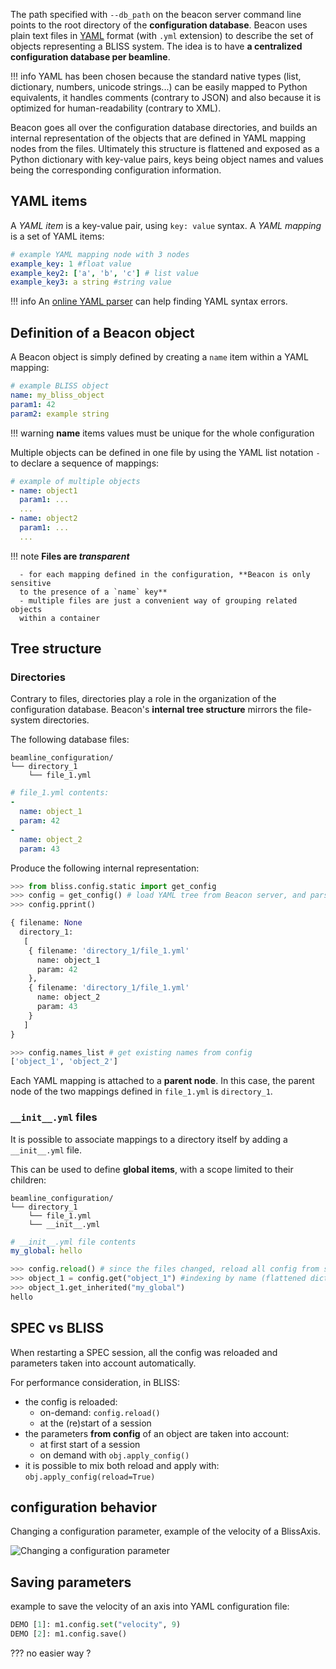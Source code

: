 The path specified with `--db_path` on the beacon server command line
points to the root directory of the **configuration database**.
Beacon uses plain text files in [YAML](http://yaml.org/) format (with `.yml`
extension) to describe the set of objects representing a BLISS system.
The idea is to have **a centralized configuration database per beamline**.

!!! info
    YAML has been chosen because the standard native types (list,
    dictionary, numbers, unicode strings...) can be easily mapped to Python
    equivalents, it handles comments (contrary to JSON) and also because it is
    optimized for human-readability (contrary to XML).

Beacon goes all over the configuration database directories, and builds
an internal representation of the objects that are defined in YAML
mapping nodes from the files. Ultimately this structure is flattened and
exposed as a Python dictionary with key-value pairs, keys being object names
and values being the corresponding configuration information.

## YAML items

A *YAML item* is a key-value pair, using `key: value` syntax. A *YAML mapping*
is a set of YAML items:

```yaml
# example YAML mapping node with 3 nodes
example_key: 1 #float value
example_key2: ['a', 'b', 'c'] # list value
example_key3: a string #string value
```

!!! info
    An [online YAML parser](http://yaml-online-parser.appspot.com/) can help finding YAML syntax errors.


## Definition of a Beacon object

A Beacon object is simply defined by creating a `name` item within a YAML mapping:

```yaml
# example BLISS object
name: my_bliss_object
param1: 42
param2: example string
```
!!! warning
    **name** items values must be unique for the whole configuration

Multiple objects can be defined in one file by using the YAML list notation `-`
to declare a sequence of mappings:

```yaml
# example of multiple objects
- name: object1
  param1: ...
  ...
- name: object2
  param1: ...
  ...
```

!!! note
    **Files are *transparent***

      - for each mapping defined in the configuration, **Beacon is only sensitive
      to the presence of a `name` key**
      - multiple files are just a convenient way of grouping related objects
      within a container


## Tree structure

### Directories

Contrary to files, directories play a role in the organization of the
configuration database. Beacon's **internal tree structure** mirrors the
file-system directories.

The following database files:

    beamline_configuration/
    └── directory_1
        └── file_1.yml

```YAML
# file_1.yml contents:
-
  name: object_1
  param: 42
-
  name: object_2
  param: 43
```

Produce the following internal representation:

```py
>>> from bliss.config.static import get_config
>>> config = get_config() # load YAML tree from Beacon server, and parse it to create a 'config' object
>>> config.pprint()

{ filename: None
  directory_1:
   [
    { filename: 'directory_1/file_1.yml'
      name: object_1
      param: 42
    },
    { filename: 'directory_1/file_1.yml'
      name: object_2
      param: 43
    }
   ]
}

>>> config.names_list # get existing names from config
['object_1', 'object_2']
```

Each YAML mapping is attached to a **parent node**. In this case, the parent
node of the two mappings defined in `file_1.yml` is `directory_1`.

### `__init__.yml` files

It is possible to associate mappings to a directory itself by adding a
`__init__.yml` file.

This can be used to define **global items**, with a scope limited to their
children:

    beamline_configuration/
    └── directory_1
        └── file_1.yml
        └── __init__.yml

```YAML
# __init__.yml file contents
my_global: hello
```

```py
>>> config.reload() # since the files changed, reload all config from server
>>> object_1 = config.get("object_1") #indexing by name (flattened dictionary)
>>> object_1.get_inherited("my_global")
hello
```

## SPEC vs BLISS

When restarting a SPEC session, all the config was reloaded and
parameters taken into account automatically.

For performance consideration, in BLISS:

* the config is reloaded:
    * on-demand: `config.reload()`
    * at the (re)start of a session
* the parameters **from config** of an object are taken into account:
    * at first start of a session
    * on demand with `obj.apply_config()`
* it is possible to mix both reload and apply with: `obj.apply_config(reload=True)`


## configuration behavior

Changing a configuration parameter, example of the velocity of a BlissAxis.

![Changing a configuration parameter](img/apply_config_path.svg)


## Saving parameters

example to save the velocity of an axis into YAML configuration file:

```python
DEMO [1]: m1.config.set("velocity", 9)
DEMO [2]: m1.config.save()
```

??? no easier way ?

